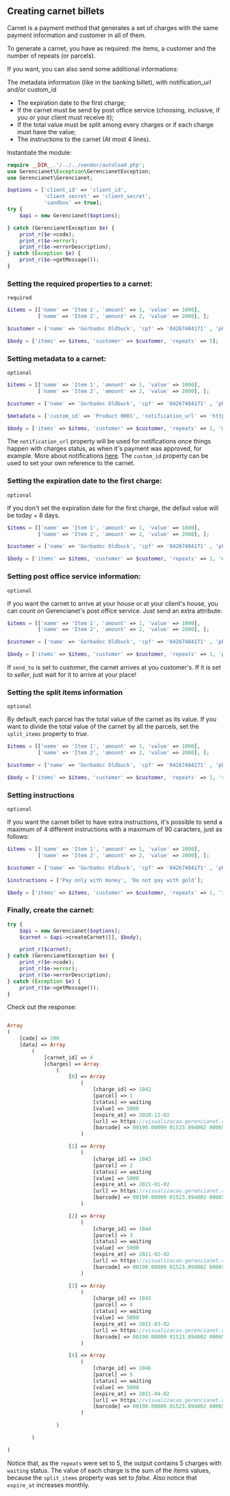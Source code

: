 ## Creating carnet billets

Carnet is a payment method that generates a set of charges with the same payment information and customer in all of them.

To generate a carnet, you have as required: the items, a customer and the number of repeats (or parcels).

If you want, you can also send some additional informations:

The metadata information (like in the banking billet), with notification_url and/or custom_id
- The expiration date to the first charge;
- If the carnet must be send by post office service (choosing, inclusive, if you or your client must receive it);
- If the total value must be split among every charges or if each charge must have the value;
- The instructions to the carnet (At most 4 lines).

Instantiate the module:

```php
require __DIR__.'/../../vendor/autoload.php';
use Gerencianet\Exception\GerencianetException;
use Gerencianet\Gerencianet;

$options = ['client_id' => 'client_id',
            'client_secret' => 'client_secret',
            'sandbox' => true];
try {
    $api = new Gerencianet($options);

} catch (GerencianetException $e) {
    print_r($e->code);
    print_r($e->error);
    print_r($e->errorDescription);
} catch (Exception $e) {
    print_r($e->getMessage());
}
```

### Setting the required properties to a carnet:
`required`

```php
$items = [['name' => 'Item 1', 'amount' => 1, 'value' => 1000],
          ['name' => 'Item 2', 'amount' => 2, 'value' => 2000], ];

$customer = ['name' => 'Gorbadoc Oldbuck', 'cpf' => '04267484171' , 'phone_number' => '5144916523'];

$body = ['items' => $items, 'customer' => $customer, 'repeats' => 5];
```

### Setting metadata to a carnet:
`optional`

```php
$items = [['name' => 'Item 1', 'amount' => 1, 'value' => 1000],
          ['name' => 'Item 2', 'amount' => 2, 'value' => 2000], ];

$customer = ['name' => 'Gorbadoc Oldbuck', 'cpf' => '04267484171' , 'phone_number' => '5144916523'];

$metadata = ['custom_id' => 'Product 0001', 'notification_url' => 'http://domain.com/notification'];

$body = ['items' => $items, 'customer' => $customer, 'repeats' => 1, 'metadata' => $metadata];

```

The `notification_url` property will be used for notifications once things happen with charges status, as when it's payment was approved, for example. More about notifications [here](https://github.com/gerencianet/gn-api-sdk-node/tree/master/docs/notifications.md). The `custom_id` property can be used to set your own reference to the carnet.

### Setting the expiration date to the first charge:
`optional`

If you don't set the expiration date for the first charge, the defaut value will be today + 8 days.

```php
$items = [['name' => 'Item 1', 'amount' => 1, 'value' => 1000],
          ['name' => 'Item 2', 'amount' => 2, 'value' => 2000], ];

$customer = ['name' => 'Gorbadoc Oldbuck', 'cpf' => '04267484171' , 'phone_number' => '5144916523'];

$body = ['items' => $items, 'customer' => $customer, 'repeats' => 1, 'expire_at' => '2016-01-01'];
```

### Setting post office service information:
`optional`

If you want the carnet to arrive at your house or at your client's house, you can count on Gerencianet's post office service. Just send an extra attribute:

```php
$items = [['name' => 'Item 1', 'amount' => 1, 'value' => 1000],
          ['name' => 'Item 2', 'amount' => 2, 'value' => 2000], ];

$customer = ['name' => 'Gorbadoc Oldbuck', 'cpf' => '04267484171' , 'phone_number' => '5144916523'];

$body = ['items' => $items, 'customer' => $customer, 'repeats' => 1, 'post_office_service' => 'customer'];
```

If `send_to` is set to *customer*, the carnet arrives at you customer's. If it is set to *seller*, just wait for it to arrive at your place!


### Setting the split items information
`optional`

By default, each parcel has the total value of the carnet as its value. If you want to divide the total value of the carnet by all the parcels, set the `split_items` property to *true*.

```php
$items = [['name' => 'Item 1', 'amount' => 1, 'value' => 1000],
          ['name' => 'Item 2', 'amount' => 2, 'value' => 2000], ];

$customer = ['name' => 'Gorbadoc Oldbuck', 'cpf' => '04267484171' , 'phone_number' => '5144916523'];

$body = ['items' => $items, 'customer' => $customer, 'repeats' => 1, 'splite_items' => true];
```

### Setting instructions
`optional`

If you want the carnet billet to have extra instructions, it's possible to send a maximum of 4 different instructions with a maximum of 90 caracters, just as follows:

```php
$items = [['name' => 'Item 1', 'amount' => 1, 'value' => 1000],
          ['name' => 'Item 2', 'amount' => 2, 'value' => 2000], ];

$customer = ['name' => 'Gorbadoc Oldbuck', 'cpf' => '04267484171' , 'phone_number' => '5144916523'];

$instructions = ['Pay only with money', 'Do not pay with gold'];

$body = ['items' => $items, 'customer' => $customer, 'repeats' => 1, 'instructions' => $instructions];
```

### Finally, create the carnet:

```php
try {
    $api = new Gerencianet($options);
    $carnet = $api->createCarnet([], $body);

    print_r($carnet);
} catch (GerencianetException $e) {
    print_r($e->code);
    print_r($e->error);
    print_r($e->errorDescription);
} catch (Exception $e) {
    print_r($e->getMessage());
}

```

Check out the response:

```php

Array
(
    [code] => 200
    [data] => Array
        (
            [carnet_id] => 4
            [charges] => Array
                (
                    [0] => Array
                        (
                            [charge_id] => 1042
                            [parcel] => 1
                            [status] => waiting
                            [value] => 5000
                            [expire_at] => 2020-12-02
                            [url] => https://visualizacao.gerencianet.com.br/emissao/28333_2579_NEMLUA0/A4CL-28333-65354-ENAMAL9/28333-65354-ENAMAL9
                            [barcode] => 00190.00009 01523.894002 00065.354185 6 84570000005000
                        )

                    [1] => Array
                        (
                            [charge_id] => 1043
                            [parcel] => 2
                            [status] => waiting
                            [value] => 5000
                            [expire_at] => 2021-01-02
                            [url] => https://visualizacao.gerencianet.com.br/emissao/28333_2579_NEMLUA0/A4CL-28333-65354-ENAMAL9/28333-65355-LELUA5
                            [barcode] => 00190.00009 01523.894002 00065.354185 5 84880000005000
                        )

                    [2] => Array
                        (
                            [charge_id] => 1044
                            [parcel] => 3
                            [status] => waiting
                            [value] => 5000
                            [expire_at] => 2021-02-02
                            [url] => https://visualizacao.gerencianet.com.br/emissao/28333_2579_NEMLUA0/A4CL-28333-65354-ENAMAL9/28333-65356-TANEM6
                            [barcode] => 00190.00009 01523.894002 00065.354185 2 85190000005000
                        )

                    [3] => Array
                        (
                            [charge_id] => 1045
                            [parcel] => 4
                            [status] => waiting
                            [value] => 5000
                            [expire_at] => 2021-03-02
                            [url] => https://visualizacao.gerencianet.com.br/emissao/28333_2579_NEMLUA0/A4CL-28333-65354-ENAMAL9/28333-65357-TADRO8
                            [barcode] => 00190.00009 01523.894002 00065.354185 5 85470000005000
                        )

                    [4] => Array
                        (
                            [charge_id] => 1046
                            [parcel] => 5
                            [status] => waiting
                            [value] => 5000
                            [expire_at] => 2021-04-02
                            [url] => https://visualizacao.gerencianet.com.br/emissao/28333_2579_NEMLUA0/A4CL-28333-65354-ENAMAL9/28333-65358-LUADA8
                            [barcode] => 00190.00009 01523.894002 00065.354185 4 85780000005000
                        )

                )

        )

)

```

Notice that, as the `repeats` were set to 5, the output contains 5 charges with `waiting` status. The value of each charge is the sum of the items values, because the `split_items` property was set to *false*. Also notice that `expire_at` increases monthly.

